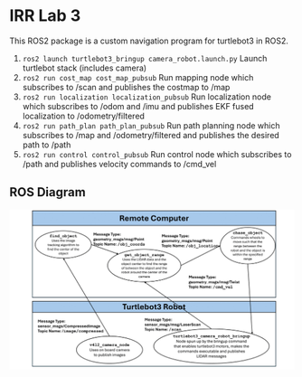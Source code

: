 # IRR Lab 3
This ROS2 package is a custom navigation program for turtlebot3 in ROS2. 

1. `ros2 launch turtlebot3_bringup camera_robot.launch.py` Launch turtlebot stack (includes camera)
2. `ros2 run cost_map cost_map_pubsub` Run mapping node which subscribes to /scan and publishes the costmap to /map
3. `ros2 run localization localization_pubsub` Run localization node which subscribes to /odom and /imu and publishes EKF fused localization to /odometry/filtered
4. `ros2 run path_plan path_plan_pubsub` Run path planning node which subscribes to /map and /odometry/filtered and publishes the desired path to /path
5. `ros2 run control control_pubsub` Run control node which subscribes to /path and publishes velocity commands to /cmd_vel

## ROS Diagram
![rosdiagram3](rqt_graph3.png)
